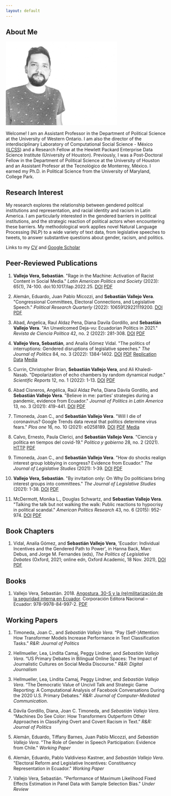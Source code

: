 ```yaml
---
layout: default
---
```


## About Me

<img class="profile-picture" src="profile_pic.jpeg" width="350">

Welcome! I am an Assistant Professor in the Department of Political Science at the University of Western Ontario. I am also the director of the interdisciplinary Laboratory of Computational Social Science - México ([iLCSS](https://ilcss.umd.edu/)) and a Research Fellow at the Hewlett Packard Enterprise Data Science Institute (University of Houston). Previously, I was a Post-Doctoral Fellow in the Department of Political Science at the University of Houston and an Assistant Profesor at the Tecnológico de Monterrey, México. I earned my Ph.D. in Political Science from the University of Maryland, College Park. 

## Research Interest

My research explores the relationship between gendered political institutions and representation, and racial identity and racism in Latin America. I am particularly interested in the gendered barriers in political institutions, and the strategic reaction of political actors when encountering these barriers. My methodological work applies novel Natural Language Processing (NLP) to a wide variety of text data, from legislative speeches to tweets, to answer substantive questions about gender, racism, and politics.

Links to my [CV](https://svallejovera.github.io/files/vallejo_cv.pdf) and [Google Scholar](https://scholar.google.com/citations?user=1TOKuVkAAAAJ&hl=en&oi=ao) 

## Peer-Reviewed Publications

1. **Vallejo Vera, Sebastián**. "Rage in the Machine: Activation of Racist Content in Social Media." *Latin American Politics and Society* (2023): 65(1), 74-100. doi:10.1017/lap.2022.25. [DOI](https://doi.org/10.1017/lap.2022.25) [PDF](https://svallejovera.github.io/files/rage_in_machine.pdf)

7. Alemán, Eduardo, Juan Pablo Micozzi, and **Sebastián Vallejo Vera**. "Congressional Committees, Electoral Connections, and Legislative Speech." *Political Research Quarterly* (2022): 10659129221119200. [DOI](https://doi.org/10.1177/10659129221119200) [PDF](https://svallejovera.github.io/files/Congressional_committees.pdf)

4. Abad, Angelica, Raul Aldaz Pena, Diana Davila Gordillo, and **Sebastián Vallejo Vera**. "An Unwelcomed Deja-vu: Ecuadorian Politics in 2021." *Revista de Ciencia Política* 42, no. 2 (2022): 281-308. [DOI](https://www.scielo.cl/scielo.php?script=sci_arttext&pid=S0718-090X2022005000112&lng=en&nrm=iso&tlng=en) [PDF](https://www.scielo.cl/pdf/revcipol/v42n2/0718-090X-revcipol-S0718-090X2022005000112.pdf)
 
3. **Vallejo Vera, Sebastián**, and Analía Gómez Vidal. "The politics of interruptions: Gendered disruptions of legislative speeches." *The Journal of Politics* 84, no. 3 (2022): 1384-1402. [DOI](https://doi.org/10.1086/717083) [PDF](https://svallejovera.github.io/files/interruptions_forth.pdf) [Replication Data](https://dataverse.harvard.edu/dataset.xhtml?persistentId=doi:10.7910/DVN/6IRAEM) [Media](https://jop.blogs.uni-hamburg.de/im-speaking-interruptions-in-legislative-speeches-and-womens-strategic-behavior/)

4. Currin, Christopher Brian, **Sebastián Vallejo Vera**, and Ali Khaledi-Nasab. "Depolarization of echo chambers by random dynamical nudge." *Scientific Reports* 12, no. 1 (2022): 1-13. [DOI](https://doi.org/10.1038/s41598-022-12494-w) [PDF](https://www.nature.com/articles/s41598-022-12494-w.pdf)

2. Abad Cisneros, Angélica, Raúl Aldaz Peña, Diana Dávila Gordillo, and **Sebastián Vallejo Vera**. "Believe in me: parties’ strategies during a pandemic, evidence from Ecuador." *Journal of Politics in Latin America* 13, no. 3 (2021): 419-441. [DOI](https://doi:10.1177/1866802X211058742) [PDF](https://svallejovera.github.io/files/Believe_in_me.pdf)

3. Timoneda, Joan C., and **Sebastián Vallejo Vera**. "Will I die of coronavirus? Google Trends data reveal that politics determine virus fears." *Plos one* 16, no. 10 (2021): e0258189. [DOI](https://doi.org/10.1371/journal.pone.0258189) [PDF](https://svallejovera.github.io/files/will_i_die_2021.pdf) [Media](https://www.psypost.org/2021/11/analysis-of-google-search-data-indicates-politics-played-a-major-role-in-shaping-covid-19-fears-in-the-united-states-62083)

4. Calvo, Ernesto, Paula Clerici, and **Sebastián Vallejo Vera**. "Ciencia y política en tiempos del covid-19." *Política y gobierno* 28, no. 2 (2021). [HTTP](http://politicaygobierno.cide.edu/index.php/pyg/article/view/1542) [PDF](https://svallejovera.github.io/files/ciencia_2021.pdf)

5. Timoneda, Joan C., and **Sebastián Vallejo Vera**. "How do shocks realign interest group lobbying in congress? Evidence from Ecuador." *The Journal of Legislative Studies* (2021): 1-39. [DOI](https://doi.org/10.1080/13572334.2021.1924434) [PDF](https://svallejovera.github.io/files/shocks_2021.pdf)

6. **Vallejo Vera, Sebastián**. "By invitation only: On Why Do politicians bring interest groups into committees." *The Journal of Legislative Studies* (2021): 1-38. [DOI](https://doi.org/10.1080/13572334.2021.1905327) [PDF](https://svallejovera.github.io/files/invitation_2021.pdf)

7. McDermott, Monika L., Douglas Schwartz, and **Sebastian Vallejo Vera**. "Talking the talk but not walking the walk: Public reactions to hypocrisy in political scandal." *American Politics Research* 43, no. 6 (2015): 952-974. [DOI](https://doi.org/10.1177/1532673X15577830) [PDF](https://svallejovera.github.io/files/talking_the_talk_2015.pdf)

## Book Chapters

1. Vidal, Analía Gómez, and **Sebastián Vallejo Vera**, 'Ecuador: Individual Incentives and the Gendered Path to Power', in Hanna Back, Marc Debus, and Jorge M. Fernandes (eds), *The Politics of Legislative Debates* (Oxford, 2021; online edn, Oxford Academic, 18 Nov. 2021), [DOI](https://doi.org/10.1093/oso/9780198849063.003.0014) [PDF](https://svallejovera.github.io/files/ecuador_individual_incentives.pdf)

## Books

1. Vallejo Vera, Sebastián. 2018. [Angostura, 30-S y la (re)militarización de la seguridad interna en Ecuador](http://hdl.handle.net/10644/6551). Corporación Editora Nacional – Ecuador: 978-9978-84-997-2. [PDF](https://svallejovera.github.io/files/angsotura_2018.pdf)

## Working Papers

1. Timoneda, Joan C., and *Sebastián Vallejo Vera*. “Pay (Self-)Attention: How Transformer Models Increase Performance in Text Classification Tasks.” *R&R: Journal of Politics*

2. Hellmueller, Lea, Lindita Camaj, Peggy Lindner, and *Sebastián Vallejo Vera*. “US Primary Debates in Bilingual Online Spaces: The Impact of Journalistic Cultures on Social Media Discourse.” *R&R: Digital Journalism*

1. Hellmueller, Lea, Lindita Camaj, Peggy Lindner, and *Sebastián Vallejo Vera*. “The Democratic Value of Uncivil Talk and Strategic Game Reporting: A Computational Analysis of Facebook Conversations During the 2020 U.S. Primary Debates.” *R&R: Journal of Computer-Mediated Communication*. 

3. Dávila Gordillo, Diana, Joan C. Timoneda, and *Sebastián Vallejo Vera*. “Machines Do See Color: How Transformers Outperform Other Approaches in Classifying Overt and Covert Racism in Text.” *R&R: Journal of Politics*
 
5. Alemán, Eduardo, Tiffany Barnes, Juan Pablo Micozzi, and *Sebastián Vallejo Vera*. "The Role of Gender in Speech Participation: Evidence from Chile." *Working Paper*

7. Alemán, Eduardo, Pablo Valdivieso Kastner, and *Sebastián Vallejo Vera*. "Electoral Reform and Legislative Incentives: Constituency Representation in Ecuador." *Working Paper*

7. Vallejo Vera, Sebastián. "Performance of Maximum Likelihood Fixed Effects Estimation in Panel Data with Sample Selection Bias." *Under Review*
